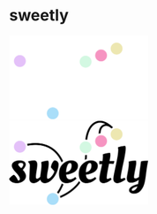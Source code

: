 # sweetly

<!-- ![sweetly](/static/sweetly_dark_mode.svg#gh-dark-mode-only) -->
<!-- ![sweetly](/static/sweetly_light_mode.svg#gh-light-mode-only) -->

<img src="/static/sweetly_dark_mode.svg#gh-dark-mode-only" width="50%">
<img src="/static/sweetly_light_mode.svg#gh-light-mode-only" width="50%">
